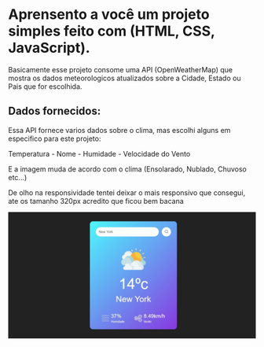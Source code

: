 <h1>Aprensento a você um projeto simples feito com (HTML, CSS, JavaScript).</h1>

<p>Basicamente esse projeto consome uma API (OpenWeatherMap) que mostra os dados meteorologicos atualizados sobre a Cidade, Estado ou Pais que for escolhida.</p>

<h2>Dados fornecidos:</h2>
<p>Essa API fornece varios dados sobre o clima, mas escolhi alguns em especifico para este projeto:</p>
<p>Temperatura - Nome - Humidade - Velocidade do Vento</p>

<p>E a imagem muda de acordo com o clima (Ensolarado, Nublado, Chuvoso etc...)</p>
<p>De olho na responsividade tentei deixar o mais responsivo que consegui, ate os tamanho 320px acredito que ficou bem bacana</p>

<img src="img.jpeg.gitignore">